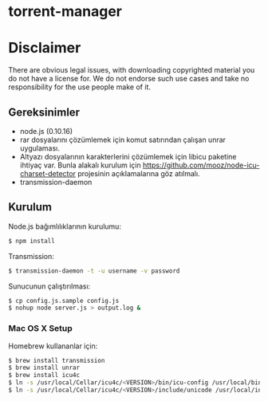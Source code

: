 torrent-manager
===============

# Disclaimer

There are obvious legal issues, with downloading copyrighted material you do not have a license for. We do not endorse such use cases and take no responsibility for the use people make of it.

## Gereksinimler

* node.js (0.10.16)
* rar dosyalarını çözümlemek için komut satırından çalışan unrar uygulaması.
* Altyazı dosyalarının karakterlerini çözümlemek için libicu paketine ihtiyaç var. Bunla alakalı kurulum için https://github.com/mooz/node-icu-charset-detector projesinin açıklamalarına göz atılmalı.
* transmission-daemon

## Kurulum

Node.js bağımlılıklarının kurulumu:
```bash
$ npm install
```

Transmission:
```bash
$ transmission-daemon -t -u username -v password
```

Sunucunun çalıştırılması:
```bash
$ cp config.js.sample config.js
$ nohup node server.js > output.log &
```

### Mac OS X Setup

Homebrew kullananlar için:
```bash
$ brew install transmission
$ brew install unrar
$ brew install icu4c
$ ln -s /usr/local/Cellar/icu4c/<VERSION>/bin/icu-config /usr/local/bin/icu-config
$ ln -s /usr/local/Cellar/icu4c/<VERSION>/include/unicode /usr/local/include
```